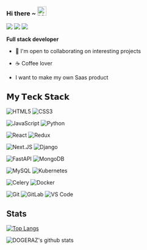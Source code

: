 ### Hi there ~ <img src="https://user-images.githubusercontent.com/1303154/88677602-1635ba80-d120-11ea-84d8-d263ba5fc3c0.gif" width="24px" alt="hi">

[![](https://img.shields.io/badge/-@DogerazOfficial-%23181717?style=flat-square&logo=x)](https://twitter.com/DogerazOfficial)
[![](https://img.shields.io/badge/-@dogeraz-%23181717?style=flat-square&logo=instagram)](https://www.instagram.com/dogeraz/)
[![](https://img.shields.io/badge/-@dogeraz-%23000000?style=flat-square&logo=youtube)](https://www.youtube.com/channel/UCEj5L8SwjRcH05TapAskZzQ)



**Full stack developer**

- 🤝  I'm open to collaborating on interesting projects

- ☕️ Coffee lover


- I want to make my own Saas product

## 𝗠𝘆 𝗧𝗲𝗰𝗸 𝗦𝘁𝗮𝗰𝗸


![HTML5](https://img.shields.io/badge/html5-%23E34F26.svg?style=for-the-badge&logo=html5&logoColor=white) ![CSS3](https://img.shields.io/badge/css3-%231572B6.svg?style=for-the-badge&logo=css3&logoColor=white)

![JavaScript](https://img.shields.io/badge/javascript-%23323330.svg?style=for-the-badge&logo=javascript&logoColor=white) ![Python](https://img.shields.io/badge/python-3670A0?style=for-the-badge&logo=python&logoColor=white)

![React](https://img.shields.io/badge/react-%2320232a.svg?style=for-the-badge&logo=react&logoColor=white) ![Redux](https://img.shields.io/badge/redux-%23593d88.svg?style=for-the-badge&logo=redux&logoColor=white)

![Next.JS](https://img.shields.io/badge/Next-black?style=for-the-badge&logo=next.js&logoColor=white) ![Django](https://img.shields.io/badge/django-%23092E20.svg?style=for-the-badge&logo=django&logoColor=white)

![FastAPI](https://img.shields.io/badge/FastAPI-005571?style=for-the-badge&logo=fastapi) ![MongoDB](https://img.shields.io/badge/MongoDB-%234ea94b.svg?style=for-the-badge&logo=mongodb&logoColor=white)

![MySQL](https://img.shields.io/badge/mysql-%2300f.svg?style=for-the-badge&logo=mysql&logoColor=white) ![Kubernetes](https://img.shields.io/badge/kubernetes-%23326ce5.svg?style=for-the-badge&logo=kubernetes&logoColor=white)

![Celery](https://img.shields.io/badge/celery-%23a9cc54.svg?style=for-the-badge&logo=celery&logoColor=ddf4a4) ![Docker](https://img.shields.io/badge/docker-%230db7ed.svg?style=for-the-badge&logo=docker&logoColor=white)





![Git](https://img.shields.io/badge/-Git-%23F05032?style=flat-square&logo=git&logoColor=%23ffffff)
![GitLab](https://img.shields.io/badge/-GitLab-FCA121?style=flat-square&logo=gitlab)
![VS Code](https://img.shields.io/badge/-VSCode-%23007ACC?style=flat-square&logo=visual-studio-code)




## Stats

[![Top Langs](https://github-readme-stats.vercel.app/api/top-langs/?username=DOGERAZ)](https://github.com/DOGERAZ/github-readme-stats)

![DOGERAZ's github stats](https://github-readme-stats.vercel.app/api?username=DOGERAZ&count_private=true&show_icons=true&theme=dracula)

</details>
